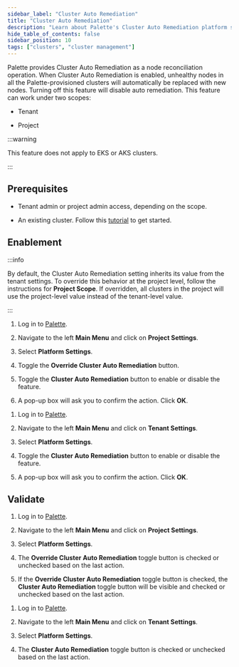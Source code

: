 ```yaml
---
sidebar_label: "Cluster Auto Remediation"
title: "Cluster Auto Remediation"
description: "Learn about Palette's Cluster Auto Remediation platform setting."
hide_table_of_contents: false
sidebar_position: 10
tags: ["clusters", "cluster management"]
---
```


Palette provides Cluster Auto Remediation as a node reconciliation operation. When Cluster Auto Remediation is enabled,
unhealthy nodes in all the Palette-provisioned clusters will automatically be replaced with new nodes. Turning off this
feature will disable auto remediation. This feature can work under two scopes:

- Tenant

- Project

:::warning

This feature does not apply to EKS or AKS clusters.

:::

## Prerequisites

- Tenant admin or project admin access, depending on the scope.

- An existing cluster. Follow this [tutorial](../../clusters.md) to get started.

## Enablement

:::info

By default, the Cluster Auto Remediation setting inherits its value from the tenant settings. To override this behavior
at the project level, follow the instructions for **Project Scope**. If overridden, all clusters in the project will use
the project-level value instead of the tenant-level value.

:::

<Tabs groupId="clusterAutoRemediation">

<TabItem value="projectScope" label="Project Scope">

1. Log in to [Palette](https://console.spectrocloud.com).

2. Navigate to the left **Main Menu** and click on **Project Settings**.

3. Select **Platform Settings**.

4. Toggle the **Override Cluster Auto Remediation** button.

5. Toggle the **Cluster Auto Remediation** button to enable or disable the feature.

6. A pop-up box will ask you to confirm the action. Click **OK**.

</TabItem>

<TabItem value="tenantScope" label="Tenant Scope">

1. Log in to [Palette](https://console.spectrocloud.com).

2. Navigate to the left **Main Menu** and click on **Tenant Settings**.

3. Select **Platform Settings**.

4. Toggle the **Cluster Auto Remediation** button to enable or disable the feature.

5. A pop-up box will ask you to confirm the action. Click **OK**.

</TabItem>

</Tabs>

## Validate

<Tabs groupId="clusterAutoRemediation">

<TabItem value="projectScope" label="Project Scope">

1. Log in to [Palette](https://console.spectrocloud.com).

2. Navigate to the left **Main Menu** and click on **Project Settings**.

3. Select **Platform Settings**.

4. The **Override Cluster Auto Remediation** toggle button is checked or unchecked based on the last action.

5. If the **Override Cluster Auto Remediation** toggle button is checked, the **Cluster Auto Remediation** toggle button
   will be visible and checked or unchecked based on the last action.

</TabItem>

<TabItem value="tenantScope" label="Tenant Scope">

1. Log in to [Palette](https://console.spectrocloud.com).

2. Navigate to the left **Main Menu** and click on **Tenant Settings**.

3. Select **Platform Settings**.

4. The **Cluster Auto Remediation** toggle button is checked or unchecked based on the last action.

</TabItem>

</Tabs>
